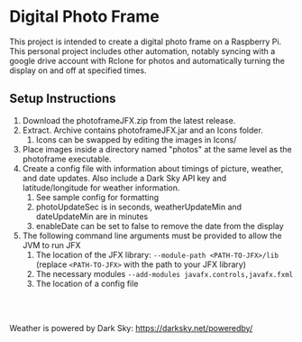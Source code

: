 # Digital Photo Frame
This project is intended to create a digital photo frame on a Raspberry Pi. This personal project includes other automation, notably syncing with a google drive account with Rclone for photos and automatically turning the display on and off at specified times.

## Setup Instructions

1. Download the photoframeJFX.zip from the latest release.
1. Extract. Archive contains photoframeJFX.jar and an Icons folder.
	1. Icons can be swapped by editing the images in Icons/
1. Place images inside a directory named "photos" at the same level as the photoframe executable.
1. Create a config file with information about timings of picture, weather, and date updates. Also include a Dark Sky API key and latitude/longitude for weather information.
	1. See sample config for formatting
	1. photoUpdateSec is in seconds, weatherUpdateMin and dateUpdateMin are in minutes
	1. enableDate can be set to false to remove the date from the display
1. The following command line arguments must be provided to allow the JVM to run JFX
	1. The location of the JFX library: `--module-path <PATH-TO-JFX>/lib` (replace `<PATH-TO-JFX>` with the path to your JFX library)
	1. The necessary modules `--add-modules javafx.controls,javafx.fxml`
	1. The location of a config file

<br/><br/>

Weather is powered by Dark Sky: https://darksky.net/poweredby/
